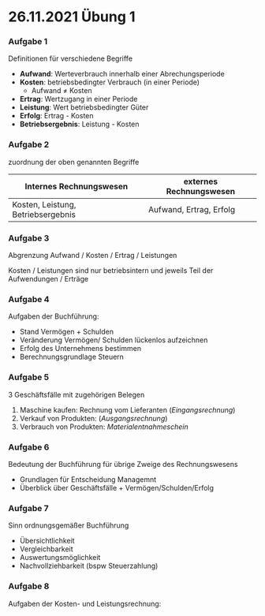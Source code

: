 # 26.11.2021 Übung 1



### Aufgabe 1

Definitionen für verschiedene Begriffe

- **Aufwand**: Werteverbrauch innerhalb einer Abrechungsperiode
- **Kosten**: betriebsbedingter Verbrauch (in einer Periode)
    - Aufwand ≠ Kosten
- **Ertrag**: Wertzugang in einer Periode
- **Leistung**: Wert betriebsbedingter Güter
- **Erfolg**: Ertrag - Kosten 
- **Betriebsergebnis**: Leistung - Kosten



### Aufgabe 2

zuordnung der oben genannten Begriffe

| Internes Rechnungswesen            | externes Rechnungswesen |
| ---------------------------------- | ----------------------- |
| Kosten, Leistung, Betriebsergebnis | Aufwand, Ertrag, Erfolg |

###  Aufgabe 3

Abgrenzung Aufwand / Kosten / Ertrag / Leistungen

Kosten / Leistungen sind nur betriebsintern und jeweils Teil der Aufwendungen / Erträge

### Aufgabe 4

Aufgaben der Buchführung:



- Stand Vermögen + Schulden
- Veränderung Vermögen/ Schulden lückenlos aufzeichnen
- Erfolg des Unternehmens bestimmen
- Berechnungsgrundlage Steuern



### Aufgabe 5

3 Geschäftsfälle mit zugehörigen Belegen

1. Maschine kaufen: Rechnung vom Lieferanten (*Eingangsrechnung*)
2. Verkauf von Produkten: (*Ausgangsrechnung*)
3. Verbrauch von Produkten: *Materialentnahmeschein*



### Aufgabe 6

Bedeutung der Buchführung für übrige Zweige des Rechnungswesens

- Grundlagen für Entscheidung Managemnt
- Überblick über Geschäftsfälle + Vermögen/Schulden/Erfolg



### Aufgabe 7

Sinn ordnungsgemäßer Buchführung

- Übersichtlichkeit
- Vergleichbarkeit
- Auswertungsmöglichkeit
- Nachvollziehbarkeit (bspw Steuerzahlung)



### Aufgabe 8

Aufgaben der Kosten- und Leistungsrechnung:

